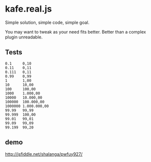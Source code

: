 # kafe.real.js
Simple solution, simple code, simple goal.

You may want to tweak as your need fits better. Better than a complex plugin unreadable.


## Tests
    0.1     0,10
    0.11    0,11
    0.111   0,11
    0.99    0,99
    1       1,00
    10      10,00
    100     100,00
    1000    1.000,00
    10000   10.000,00
    100000  100.000,00
    1000000 1.000.000,00
    99.99   99,99
    99.999  100,00
    99.01   99,01
    99.09   99,09
    99.199  99,20

## demo
http://jsfiddle.net/shalanga/pwfuy927/
